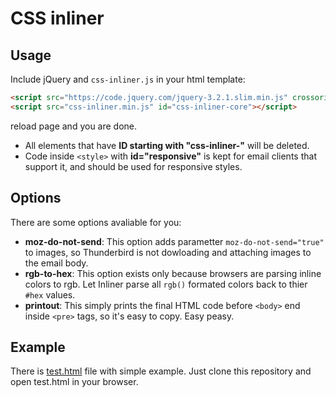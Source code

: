 # CSS inliner
## Usage
Include jQuery and ```css-inliner.js``` in your html template:
```html
<script src="https://code.jquery.com/jquery-3.2.1.slim.min.js" crossorigin="anonymous" id="css-inliner-jquery"></script>
<script src="css-inliner.min.js" id="css-inliner-core"></script>
```
reload page and you are done.

- All elements that have **ID starting with "css-inliner-"** will be deleted.
- Code inside ```<style>``` with **id="responsive"** is kept for email clients that support it, and should be used for responsive styles.

## Options
There are some options avaliable for you:
- **moz-do-not-send**: This option adds parametter ```moz-do-not-send="true"``` to images, so Thunderbird is not dowloading and attaching images to the email body.
- **rgb-to-hex**: This option exists only because browsers are parsing inline colors to rgb. Let Inliner parse all ```rgb()``` formated colors back to thier ```#hex``` values.   
- **printout**: This simply prints the final HTML code before ```<body>``` end inside ```<pre>``` tags, so it's easy to copy.
Easy peasy.

## Example
There is [test.html](test.html) file with simple example. Just clone this repository and open test.html in your browser.